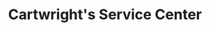 ---
title: "Cartwright's Service Center"
url: /south-mills/cartwrights-service-center/
shop: Autowerkstatt
---